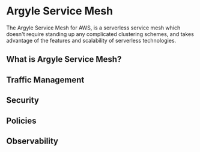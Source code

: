 # Argyle Service Mesh
The Argyle Service Mesh for AWS, is a serverless service mesh which doesn't require standing up any complicated clustering schemes, and takes advantage of the features and scalability of serverless technologies.

## What is Argyle Service Mesh?

## Traffic Management

## Security

## Policies

## Observability
